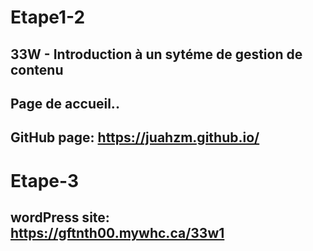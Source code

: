 # Etape1-2
## 33W  - Introduction à un sytéme de gestion de contenu
## Page de accueil..
## GitHub page:  https://juahzm.github.io/
# Etape-3
## wordPress site: https://gftnth00.mywhc.ca/33w1

